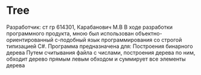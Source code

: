 # Tree
Разработчик: ст гр 614301, Карабанович М.В
В ходе разработки программного продукта, мною был использован объектно-ориентированный с-подобный язык программирования со строгой типизацией С#.
Программа предназначена для:
Построения бинарного дерева
Путем считывания файла с числами, построения дерева по ним,
обходит дерево прямым левым обходом и суммирует все элементы дерева
